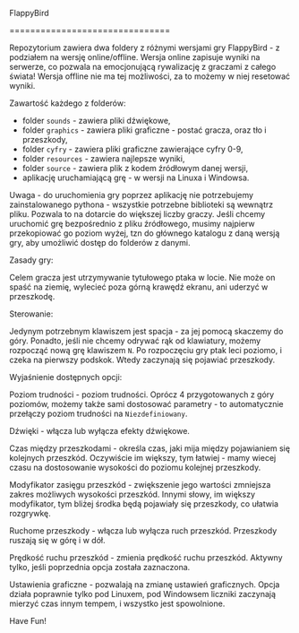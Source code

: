 FlappyBird

===============================

Repozytorium zawiera dwa foldery z różnymi wersjami gry FlappyBird - z podziałem na wersję online/offline.
Wersja online zapisuje wyniki na serwerze, co pozwala na emocjonującą rywalizację z graczami z całego świata!
Wersja offline nie ma tej możliwości, za to możemy w niej resetować wyniki.

Zawartość każdego z folderów:
 * folder `sounds` - zawiera pliki dźwiękowe,
 * folder `graphics` - zawiera pliki graficzne - postać gracza, oraz tło i przeszkody,
 * folder `cyfry` - zawiera pliki graficzne zawierające cyfry 0-9,
 * folder `resources` - zawiera najlepsze wyniki,
 * folder `source` - zawiera plik z kodem źródłowym danej wersji,
 * aplikację uruchamiającą grę - w wersji na Linuxa i Windowsa.

Uwaga - do uruchomienia gry poprzez aplikację nie potrzebujemy zainstalowanego pythona - wszystkie potrzebne biblioteki są wewnątrz pliku. Pozwala to na dotarcie do większej liczby graczy. Jeśli chcemy uruchomić grę bezpośrednio z pliku źródłowego, musimy najpierw przekopiować go poziom wyżej, tzn do głównego katalogu z daną wersją gry, aby umożliwić dostęp do folderów z danymi.

Zasady gry:

Celem gracza jest utrzymywanie tytułowego ptaka w locie. Nie może on spaść na ziemię, wylecieć poza górną krawędź ekranu, ani uderzyć w przeszkodę. 

Sterowanie:

Jedynym potrzebnym klawiszem jest spacja - za jej pomocą skaczemy do góry. Ponadto, jeśli nie chcemy odrywać rąk od klawiatury, możemy rozpocząć nową grę klawiszem `N`.
Po rozpoczęciu gry ptak leci poziomo, i czeka na pierwszy podskok. Wtedy zaczynają się pojawiać przeszkody.

Wyjaśnienie dostępnych opcji:

Poziom trudności - poziom trudności. Oprócz 4 przygotowanych z góry poziomów, możemy także sami dostosować parametry - to automatycznie przełączy poziom trudności na `Niezdefiniowany`. 

Dźwięki - włącza lub wyłącza efekty dźwiękowe.

Czas między przeszkodami - określa czas, jaki mija między pojawianiem się kolejnych przeszkód. Oczywiście im większy, tym łatwiej - mamy wiecej czasu na dostosowanie wysokości do poziomu kolejnej przeszkody.

Modyfikator zasięgu przeszkód - zwiększenie jego wartości zmniejsza zakres możliwych wysokości przeszkód. Innymi słowy, im większy modyfikator, tym bliżej środka będą pojawiały się przeszkody, co ułatwia rozgrywkę.

Ruchome przeszkody - włącza lub wyłącza ruch przeszkód. Przeszkody ruszają się w górę i w dół.

Prędkość ruchu przeszkód - zmienia prędkość ruchu przeszkód. Aktywny tylko, jeśli poprzednia opcja została zaznaczona.

Ustawienia graficzne - pozwalają na zmianę ustawień graficznych. Opcja działa poprawnie tylko pod Linuxem, pod Windowsem liczniki zaczynają mierzyć czas innym tempem, i wszystko jest spowolnione.

Have Fun!


